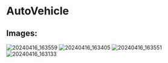 # AutoVehicle
## Images:
![20240416_163559](https://github.com/chinmaykrishnroy/Autonomous_Mecanum_Robot/assets/65699140/70adbb1f-93f1-4be0-a8ad-7d696c1b8ccb)
![20240416_163405](https://github.com/chinmaykrishnroy/Autonomous_Mecanum_Robot/assets/65699140/7e52572d-f025-4eec-a681-ca2aa50b33ce)
![20240416_163551](https://github.com/chinmaykrishnroy/Autonomous_Mecanum_Robot/assets/65699140/7c1defc4-f598-414e-950c-edf725594a4f)
![20240416_163133](https://github.com/chinmaykrishnroy/Autonomous_Mecanum_Robot/assets/65699140/7ce9f9bf-5bf0-49df-abb6-6743a5493c79)
